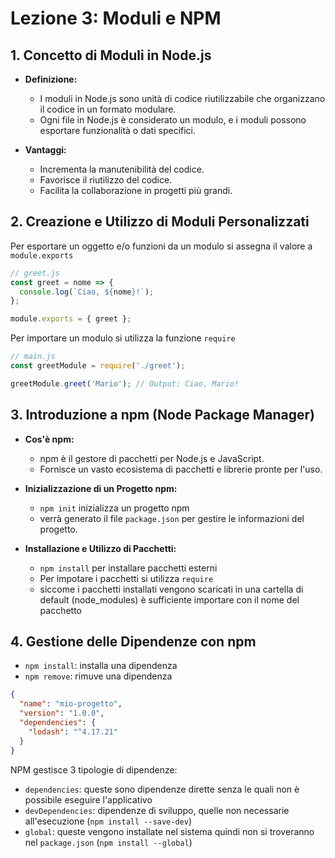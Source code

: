 # Lezione 3: Moduli e NPM

## 1. Concetto di Moduli in Node.js

- **Definizione:**
  - I moduli in Node.js sono unità di codice riutilizzabile che organizzano il codice in un formato modulare.
  - Ogni file in Node.js è considerato un modulo, e i moduli possono esportare funzionalità o dati specifici.

- **Vantaggi:**
  - Incrementa la manutenibilità del codice.
  - Favorisce il riutilizzo del codice.
  - Facilita la collaborazione in progetti più grandi.

## 2. Creazione e Utilizzo di Moduli Personalizzati

Per esportare un oggetto e/o funzioni da un modulo si assegna il valore a `module.exports`

```javascript
// greet.js
const greet = nome => {
  console.log(`Ciao, ${nome}!`);
};

module.exports = { greet };
```

Per importare un modulo si utilizza la funzione `require`

```javascript
// main.js
const greetModule = require('./greet');

greetModule.greet('Mario'); // Output: Ciao, Mario!
```


## 3. Introduzione a npm (Node Package Manager)

- **Cos'è npm:**
  - npm è il gestore di pacchetti per Node.js e JavaScript.
  - Fornisce un vasto ecosistema di pacchetti e librerie pronte per l'uso.

- **Inizializzazione di un Progetto npm:**
  - `npm init` inizializza un progetto npm
  - verrà generato il file `package.json` per gestire le informazioni del progetto.

- **Installazione e Utilizzo di Pacchetti:**
  - `npm install` per installare pacchetti esterni
  - Per impotare i pacchetti si utilizza `require`
  - siccome i pacchetti installati vengono scaricati in una cartella di default (node_modules) è sufficiente importare con il nome del pacchetto

## 4. Gestione delle Dipendenze con npm

- `npm install`: installa una dipendenza
- `npm remove`: rimuve una dipendenza

```json
{
  "name": "mio-progetto",
  "version": "1.0.0",
  "dependencies": {
    "lodash": "^4.17.21"
  }
}
```

NPM gestisce 3 tipologie di dipendenze:

- `dependencies`: queste sono dipendenze dirette senza le quali non è possibile eseguire l'applicativo
- `devDependencies`: dipendenze di sviluppo, quelle non necessarie all'esecuzione (`npm install --save-dev`)
- `global`: queste vengono installate nel sistema quindi non si troveranno nel `package.json` (`npm install --global`)

